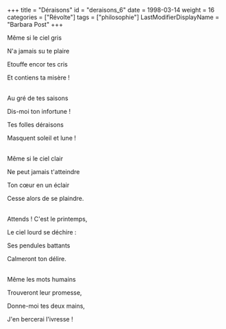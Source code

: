 +++
title = "Déraisons"
id = "deraisons_6"
date = 1998-03-14
weight = 16
categories = ["Révolte"]
tags = ["philosophie"]
LastModifierDisplayName = "Barbara Post"
+++

Même si le ciel gris

N'a jamais su te plaire

Etouffe encor tes cris

Et contiens ta misère !

 \
Au gré de tes saisons

Dis-moi ton infortune !

Tes folles déraisons

Masquent soleil et lune !

 \
Même si le ciel clair

Ne peut jamais t'atteindre

Ton cœur en un éclair

Cesse alors de se plaindre.

 \
Attends ! C'est le printemps,

Le ciel lourd se déchire :

Ses pendules battants

Calmeront ton délire.

 \
Même les mots humains

Trouveront leur promesse,

Donne-moi tes deux mains,

J'en bercerai l'ivresse !
